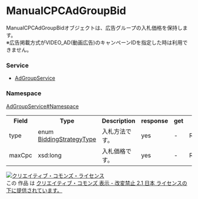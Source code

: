 # ManualCPCAdGroupBid
ManualCPCAdGroupBidオブジェクトは、広告グループの入札価格を保持します。<br>
※広告掲載方式がVIDEO_AD(動画広告)のキャンペーンIDを指定した時は利用できません。

### Service
+ [AdGroupService](../../services/AdGroupService.md)

### Namespace
[AdGroupService#Namespace](../../services/AdGroupService.md#namespace)

<table>
 <tr>
  <th>Field</th>
  <th>Type</th>
  <th>Description</th>
  <th>response</th>
  <th>get</th>
  <th>add</th>
  <th>set</th>
  <th>remove</th>
 </tr>
 <tr>
  <td>type</td>
  <td>enum<br><a href="./BiddingStrategyType.md">BiddingStrategyType</a></td>
  <td>入札方法です。</td>
  <td>yes</td>
  <td>-</td>
  <td>Requirement</td>
  <td>Ignore<br>NotUpdatable</td>
  <td>Ignore<br>NotUpdatable</td>
 </tr>
 <tr>
  <td>maxCpc</td>
  <td>xsd:long</td>
  <td>入札価格です。</td>
  <td>yes</td>
  <td>-</td>
  <td>Requirement</td>
  <td>Requirement<br>Updatable</td>
  <td>Ignore<br>NotUpdatable</td>
 </tr>
</table>

<a rel="license" href="http://creativecommons.org/licenses/by-nd/2.1/jp/"><img alt="クリエイティブ・コモンズ・ライセンス" style="border-width:0" src="https://i.creativecommons.org/l/by-nd/2.1/jp/88x31.png" /></a><br />この 作品 は <a rel="license" href="http://creativecommons.org/licenses/by-nd/2.1/jp/">クリエイティブ・コモンズ 表示 - 改変禁止 2.1 日本 ライセンスの下に提供されています。</a>
